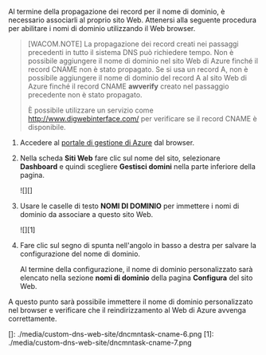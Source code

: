 Al termine della propagazione dei record per il nome di dominio, è necessario associarli al proprio sito Web. Attenersi alla seguente procedura per abilitare i nomi di dominio utilizzando il Web browser.

> [WACOM.NOTE] La propagazione dei record creati nei passaggi precedenti in tutto il sistema DNS può richiedere tempo. Non è possibile aggiungere il nome di dominio nel sito Web di Azure finché il record CNAME non è stato propagato. Se si usa un record A, non è possibile aggiungere il nome di dominio del record A al sito Web di Azure finché il record CNAME **awverify** creato nel passaggio precedente non è stato propagato.
>
> È possibile utilizzare un servizio come <http://www.digwebinterface.com/> per verificare se il record CNAME è disponibile.

1.  Accedere al [portale di gestione di Azure][] dal browser.

2.  Nella scheda **Siti Web** fare clic sul nome del sito, selezionare **Dashboard** e quindi scegliere **Gestisci domini** nella parte inferiore della pagina.

    ![][]

3.  Usare le caselle di testo **NOMI DI DOMINIO** per immettere i nomi di dominio da associare a questo sito Web.

    ![][1]

4.  Fare clic sul segno di spunta nell'angolo in basso a destra per salvare la configurazione del nome di dominio.

    Al termine della configurazione, il nome di dominio personalizzato sarà elencato nella sezione **nomi di dominio** della pagina **Configura** del sito Web.

A questo punto sarà possibile immettere il nome di dominio personalizzato nel browser e verificare che il reindirizzamento al Web di Azure avvenga correttamente.

  [portale di gestione di Azure]: https://manage.windowsazure.com
  []: ./media/custom-dns-web-site/dncmntask-cname-6.png
  [1]: ./media/custom-dns-web-site/dncmntask-cname-7.png

